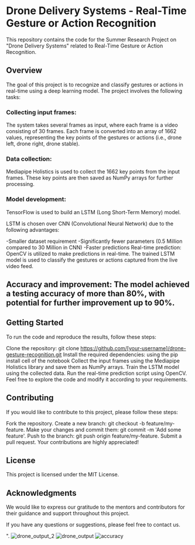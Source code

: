 # Drone Delivery Systems - Real-Time Gesture or Action Recognition
This repository contains the code for the Summer Research Project on "Drone Delivery Systems" related to Real-Time Gesture or Action Recognition.

## Overview
The goal of this project is to recognize and classify gestures or actions in real-time using a deep learning model. The project involves the following tasks:

### Collecting input frames:
The system takes several frames as input, where each frame is a video consisting of 30 frames. Each frame is converted into an array of 1662 values, representing the key points of the gestures or actions (i.e., drone left, drone right, drone stable).

### Data collection:
Mediapipe Holistics is used to collect the 1662 key points from the input frames. These key points are then saved as NumPy arrays for further processing.

### Model development:
TensorFlow is used to build an LSTM (Long Short-Term Memory) model.

LSTM is chosen over CNN (Convolutional Neural Network) due to the following advantages:

-Smaller dataset requirement
-Significantly fewer parameters (0.5 Million compared to 30 Million in CNN)
-Faster predictions
Real-time prediction: OpenCV is utilized to make predictions in real-time. The trained LSTM model is used to classify the gestures or actions captured from the live video feed.

## Accuracy and improvement: The model achieved a testing accuracy of more than 80%, with potential for further improvement up to 90%.

## Getting Started
To run the code and reproduce the results, follow these steps:

Clone the repository: git clone https://github.com/[your-username]/drone-gesture-recognition.git
Install the required dependencies: using the pip install cell of the notebook
Collect the input frames using the Mediapipe Holistics library and save them as NumPy arrays.
Train the LSTM model using the collected data.
Run the real-time prediction script using OpenCV.
Feel free to explore the code and modify it according to your requirements.

## Contributing
If you would like to contribute to this project, please follow these steps:

Fork the repository.
Create a new branch: git checkout -b feature/my-feature.
Make your changes and commit them: git commit -m 'Add some feature'.
Push to the branch: git push origin feature/my-feature.
Submit a pull request.
Your contributions are highly appreciated!

## License
This project is licensed under the MIT License.

## Acknowledgments
We would like to express our gratitude to the mentors and contributors for their guidance and support throughout this project.

If you have any questions or suggestions, please feel free to contact us.

". 
![drone_output_2](https://user-images.githubusercontent.com/80156877/200922584-c66acd0a-43e8-4f55-91b2-9e13e6460e2a.png)
![drone_output](https://user-images.githubusercontent.com/80156877/200922601-8cb8ddac-a18f-4355-b8d5-d3b4ffdc999b.png)
![accuracy](https://user-images.githubusercontent.com/80156877/200922664-9321b3fb-d14d-4e23-bdaa-6ba43ca14b97.png)
